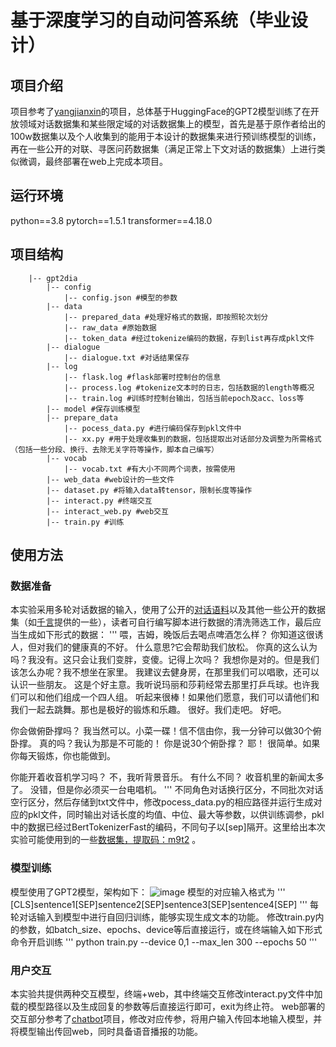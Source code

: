 # 基于深度学习的自动问答系统（毕业设计）



## 项目介绍
项目参考了[yangjianxin](https://github.com/yangjianxin1/GPT2-chitchat)的项目，总体基于HuggingFace的GPT2模型训练了在开放领域对话数据集和某些限定域的对话数据集上的模型，首先是基于原作者给出的100w数据集以及个人收集到的能用于本设计的数据集来进行预训练模型的训练，再在一些公开的对联、寻医问药数据集（满足正常上下文对话的数据集）上进行类似微调，最终部署在web上完成本项目。

## 运行环境
python==3.8
pytorch==1.5.1
transformer==4.18.0

## 项目结构
```
    |-- gpt2dia
        |-- config
            |-- config.json #模型的参数
        |-- data
            |-- prepared_data #处理好格式的数据，即按照轮次划分
            |-- raw_data #原始数据
            |-- token_data #经过tokenize编码的数据，存到list再存成pkl文件
        |-- dialogue
            |-- dialogue.txt #对话结果保存
        |-- log
            |-- flask.log #flask部署时控制台的信息
            |-- process.log #tokenize文本时的日志，包括数据的length等概况
            |-- train.log #训练时控制台输出，包括当前epoch及acc、loss等
        |-- model #保存训练模型
        |-- prepare_data
            |-- pocess_data.py #进行编码保存到pkl文件中
            |-- xx.py #用于处理收集到的数据，包括提取出对话部分及调整为所需格式（包括一些分段、换行、去除无关字符等操作，脚本自己编写）
        |-- vocab
            |-- vocab.txt #有大小不同两个词表，按需使用
        |-- web_data #web设计的一些文件
        |-- dataset.py #将输入data转tensor，限制长度等操作
        |-- interact.py #终端交互
        |-- interact_web.py #web交互
        |-- train.py #训练
```

## 使用方法

### 数据准备
本实验采用多轮对话数据的输入，使用了公开的[对话语料](https://github.com/codemayq/chinese_chatbot_corpus)以及其他一些公开的数据集（如[千言](https://www.luge.ai/#/)提供的一些），读者可自行编写脚本进行数据的清洗筛选工作，最后应当生成如下形式的数据：
'''
喂，吉姆，晚饭后去喝点啤酒怎么样？
你知道这很诱人，但对我们的健康真的不好。
什么意思?它会帮助我们放松。
你真的这么认为吗？我没有。这只会让我们变胖，变傻。记得上次吗？
我想你是对的。但是我们该怎么办呢？我不想坐在家里。
我建议去健身房，在那里我们可以唱歌，还可以认识一些朋友。
这是个好主意。我听说玛丽和莎莉经常去那里打乒乓球。也许我们可以和他们组成一个四人组。
听起来很棒！如果他们愿意，我们可以请他们和我们一起去跳舞。那也是极好的锻炼和乐趣。
很好。我们走吧。
好吧。

你会做俯卧撑吗？
我当然可以。小菜一碟！信不信由你，我一分钟可以做30个俯卧撑。
真的吗？我认为那是不可能的！
你是说30个俯卧撑？
耶！
很简单。如果你每天锻炼，你也能做到。

你能开着收音机学习吗？
不，我听背景音乐。
有什么不同？
收音机里的新闻太多了。
没错，但是你必须买一台电唱机。
'''
不同角色对话换行区分，不同批次对话空行区分，然后存储到txt文件中，修改pocess_data.py的相应路径并运行生成对应的pkl文件，同时输出对话长度的均值、中位、最大等参数，以供训练调参，pkl中的数据已经过BertTokenizerFast的编码，不同句子以[sep]隔开。这里给出本次实验可能使用到的一些[数据集，提取码：m9t2](https://pan.baidu.com/s/1vATZN4_SAnQTMnelFLiqhQ) 。

### 模型训练
模型使用了GPT2模型，架构如下：
![image](https://user-images.githubusercontent.com/74944178/168749606-fde0391c-7993-4b50-a493-197c9fb3a1b3.png)
模型的对应输入格式为
'''
[CLS]sentence1[SEP]sentence2[SEP]sentence3[SEP]sentence4[SEP]
'''
每轮对话输入到模型中进行自回归训练，能够实现生成文本的功能。
修改train.py内的参数，如batch_size、epochs、device等后直接运行，或在终端输入如下形式命令开启训练
'''
python train.py --device 0,1 --max_len 300 --epochs 50
'''

### 用户交互
本实验共提供两种交互模型，终端+web，其中终端交互修改interact.py文件中加载的模型路径以及生成回复的参数等后直接运行即可，exit为终止符。
web部署的交互部分参考了[chatbot](https://github.com/sylviapap/chatbot)项目，修改对应传参，将用户输入传回本地输入模型，并将模型输出传回web，同时具备语音播报的功能。

        
        
            
            
